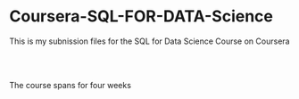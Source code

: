 # Coursera-SQL-FOR-DATA-Science

This is my subnission files for the SQL for Data Science Course on Coursera

<br>
<br>

The course spans for four weeks

